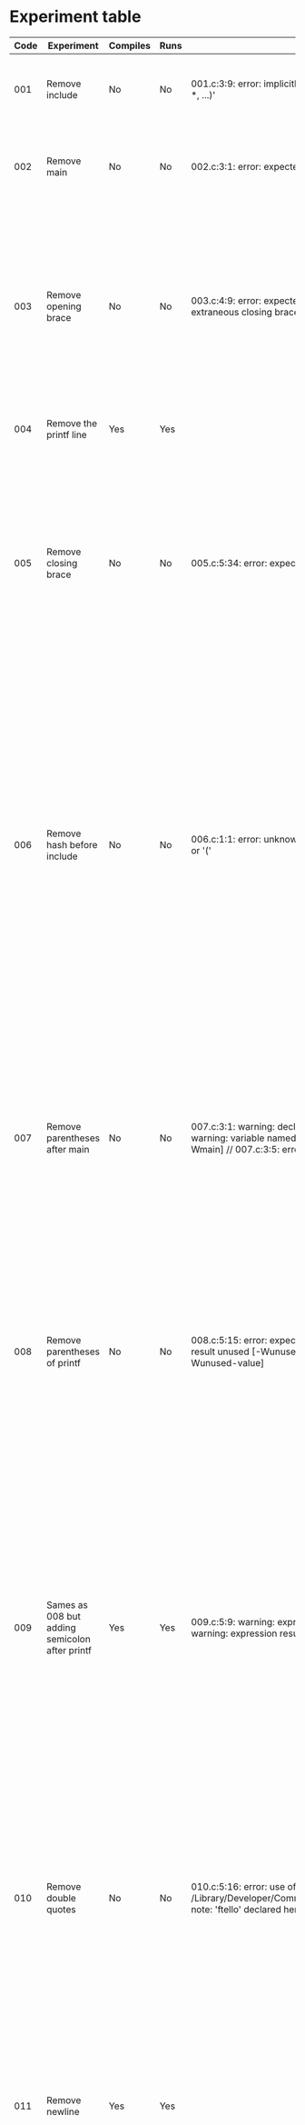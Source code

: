 Experiment table
================

| Code | Experiment | Compiles | Runs | Warning/Error | Comment |
| ---- | ---------- | -------- | ---- | ------------- | ------- |
| 001  | Remove include | No   | No   | 001.c:3:9: error: implicitly declaring library function 'printf' with type 'int (const char \*, ...)' | Fix: agregate the include that defines the function (or defining the function) |
| 002  | Remove main | No      | No   | 002.c:3:1: error: expected identifier or '(' | The compiler seems confused that it found the opening brace before an 'identifier' |
| 003  | Remove opening brace | No | No | 003.c:4:9: error: expected function body after function declarator // 003.c:5:1: error: extraneous closing brace ('}') | The first error seems to indicate that the body is defined by the braces and it is needed after a function declaration. The second error indicates that there is no matching opening brace |
| 004  | Remove the printf line | Yes | Yes |         | Doesn't do much, still weights 16Kb |
| 005  | Remove closing brace | No | No | 005.c:5:34: error: expected '}' // 005.c:4:1: note: to match this '{' | Indicates that the closing brace is needed. Produces a helpful indication of which brace needs closing (in more complex programs this may not be the one), the compiler is not so bad after all... |
| 006  | Remove hash before include | No | No | 006.c:1:1: error: unknown type name 'include' // 006.c:1:9: error: expected identifier or '(' | Without the hash include does not works. include is not a special word. First error seems to indicate that it tried to read it as a variable (?). Second error, maybe the compiler hoped that included was a function (?). The compiler tries to make sense of what we feed it. I am starting to feel a little bad for feeding it nonsense on purpose. |
| 007  | Remove parentheses after main | No | No | 007.c:3:1: warning: declaration specifier missing, defaulting to 'int' // 007.c:3:1: warning: variable named 'main' with external linkage has undefined behavior [-Wmain] // 007.c:3:5: error: expected ';' after top level declarator | Ok, it understood main as a variable. If I don't specify the type of a variable it will default to int, it seems to be allowed but discorauged (warning, no error). WTF is external linkage? WTF is undefined behavior? Semicolons are important |
| 008  | Remove parentheses of printf | No | No | 008.c:5:15: error: expected ';' after expression // 008.c:5:9: warning: expression result unused [-Wunused-value] // 008.c:5:16: warning: expression result unused [-Wunused-value] | The compiler is a little dumb, it does not see the things the way we do. Is clear that that is a function without parentheses, but it doesnt know. Really obsessed with semicolons |
| 009  | Sames as 008 but adding semicolon after printf | Yes | Yes | 009.c:5:9: warning: expression result unused [-Wunused-value] // 009.c:5:17: warning: expression result unused [-Wunused-value] | Ok, a valid C program that does not do anything. What is an expression?. The generated executable is very similar to the 004 one, both are 16Kb in size opossed to 48Kb of the hello executable. And a quick diff with xxd reveals very little differences (which I dont understand). I imagine that the printf function is not even included on the executable |
| 010  | Remove double quotes | No | No | 010.c:5:16: error: use of undeclared identifier 'hello'; did you mean 'ftello'? // /Library/Developer/CommandLineTools/SDKs/MacOSX.sdk/usr/include/stdio.h:321:8: note: 'ftello' declared here // 010.c:5:23: error: use of undeclared identifier 'world' | Quotes make strings (are they strings or char arrays or something else?). Look, the compiler is suggesting another name that it knows, maybe there is hope for some typos? ||
| 011  | Remove newline | Yes  | Yes  |               | Doesn't print the new line. My shell is a little smarter than others and just indicates that to me with the "%" character and puts me in a new line (god bless zsh). Testing with unconfigured bash, the result is: hello, worldbash-3.2$ |
| 012  | Change printf to print | No | No | 012.c:5:9: error: implicit declaration of function 'print' [-Werror,-Wimplicit-function-declaration] // 012.c:5:9: note: did you mean 'printf'? //  /Library/Developer/CommandLineTools/SDKs/MacOSX.sdk/usr/include/stdio.h:170:6: note: 'printf' declared here | Niceee, it suggested the actual function I meant. There is hope!

General observations
====================

Some other testing that I did reliying on my IDE messages instead of compiling.
Seems that the hash character is to indicate something called preprocessing
directive (with the message pp\_invalid\_directive). If there is something inside
of the function argument values it tries to use it as a type first (makes sense)

Questions
=========
- What is external linkage?
- What is undefined behavior?
- What is an expression?
- What is that thing in between the double quoutes?
